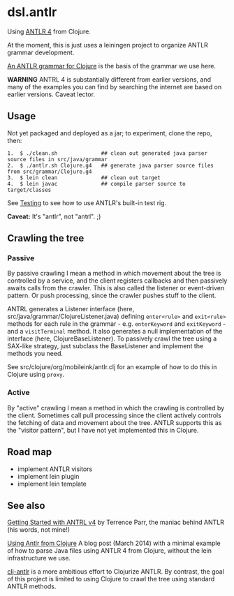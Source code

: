 # dsl.antlr

Using [ANTLR 4](http://www.antlr.org/) from Clojure.

At the moment, this is just uses a leiningen project to organize ANTLR grammar development.

[An ANTLR grammar for Clojure](https://github.com/antlr/grammars-v4/tree/master/clojure)
is the basis of the  grammar we use here.

**WARNING** ANTRL 4 is substantially different from earlier versions,
and many of the examples you can find by searching the internet are
based on earlier versions.  Caveat lector.

## Usage

Not yet packaged and deployed as a jar; to experiment, clone the repo, then:

```
1.  $ ./clean.sh              ## clean out generated java parser source files in src/java/grammar
2.  $ ./antlr.sh Clojure.g4   ## generate java parser source files from src/grammar/Clojure.g4
3.  $ lein clean              ## clean out target
4.  $ lein javac              ## compile parser source to target/classes
```

See [Testing](doc/testing.md) to see how to use ANTLR's built-in test rig.

**Caveat:** It's "antlr", not "antrl".  ;)

## Crawling the tree

### Passive

By passive crawling I mean a method in which movement about the tree
is controlled by a service, and the client registers callbacks and
then passively awaits calls from the crawler.  This is also called the
listener or event-driven pattern.  Or push processing, since the
crawler pushes stuff to the client.

ANTRL generates a Listener interface (here,
src/java/grammar/ClojureListener.java) defining `enter<rule>` and
`exit<rule>` methods for each rule in the grammar -
e.g. `enterKeyword` and `exitKeyword` - and a `visitTerminal` method.
It also generates a null implementation of the interface (here,
ClojureBaseListener).  To passively crawl the tree using a SAX-like
strategy, just subclass the <FOO>BaseListener and implement the
methods you need.

See src/clojure/org/mobileink/antlr.clj for an example of how to do
this in Clojure using `proxy`.

### Active

By "active" crawling I mean a method in which the crawling is
controlled by the client.  Sometimes call pull processing since the
client actively controls the fetching of data and movement about the
tree.  ANTLR supports this as the "visitor pattern", but I have not
yet implemented this in Clojure.

## Road map

* implement ANTLR visitors
* implement lein plugin
* implement lein template


## See also

[Getting Started with ANTRL v4](https://theantlrguy.atlassian.net/wiki/display/ANTLR4/Getting+Started+with+ANTLR+v4)
by Terrence Parr, the maniac behind ANTLR (his words, not mine!)

[Using Antlr from Clojure](http://www.nickpascucci.com/blog/2014/03/01/using-antlr-from-clojure/)
A blog post (March 2014) with a minimal example of how to parse Java files
using ANTLR 4 from Clojure, without the lein infrastructure we use.

[clj-antlr](https://github.com/aphyr/clj-antlr) is a more ambitious
effort to Clojurize ANTLR.  By contrast, the goal of this project is
limited to using Clojure to crawl the tree using standard ANTLR
methods.

